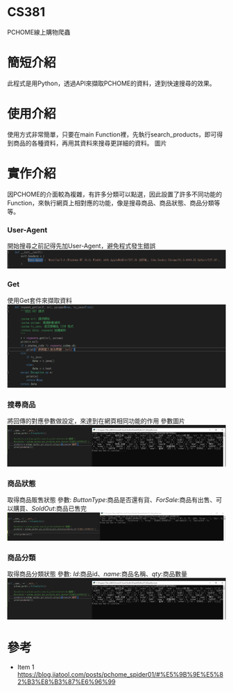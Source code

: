 # CS381
PCHOME線上購物爬蟲
# 簡短介紹
此程式是用Python，透過API來擷取PCHOME的資料，達到快速搜尋的效果。
# 使用介紹
使用方式非常簡單，只要在main Function裡，先執行search_products，即可得到商品的各種資料，再用其資料來搜尋更詳細的資料。
圖片
# 實作介紹
因PCHOME的介面較為複雜，有許多分類可以點選，因此設置了許多不同功能的Function，來執行網頁上相對應的功能，像是搜尋商品、商品狀態、商品分類等等。
### User-Agent
開始搜尋之前記得先加User-Agent，避免程式發生錯誤
![image](https://github.com/kzn641/1071816/blob/main/useragent.PNG)
### Get
使用Get套件來擷取資料
![image](https://github.com/kzn641/1071816/blob/main/get.PNG)
### 搜尋商品
將回傳的對應參數做設定，來達到在網頁相同功能的作用
參數圖片
![image](https://github.com/kzn641/1071816/blob/main/%E5%95%86%E5%93%81%E5%88%86%E9%A1%9E.PNG)
### 商品狀態
取得商品販售狀態
參數: *ButtonType*:商品是否還有貨、*ForSale*:商品有出售、可以購買、*SoldOut*:商品已售完
![image](https://github.com/kzn641/1071816/blob/main/%E5%95%86%E5%93%81%E7%8B%80%E6%85%8B.PNG)
### 商品分類
取得商品分類狀態
參數: *Id*:商品id、*name*:商品名稱、*qty*:商品數量
![image](https://github.com/kzn641/1071816/blob/main/%E5%95%86%E5%93%81%E5%88%86%E9%A1%9E.PNG)
# 參考
* Item 1 https://blog.jiatool.com/posts/pchome_spider01/#%E5%9B%9E%E5%82%B3%E8%B3%87%E6%96%99
